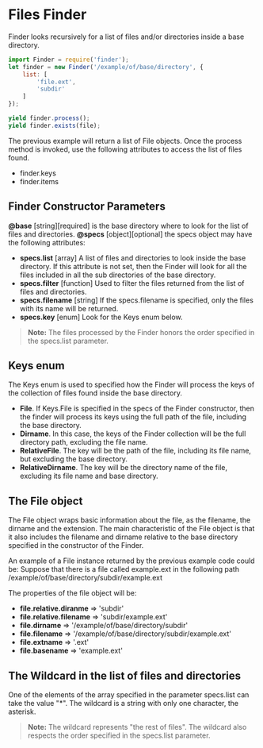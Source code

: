 # Files Finder
Finder looks recursively for a list of files and/or directories inside a base directory.

```javascript
import Finder = require('finder');
let finder = new Finder('/example/of/base/directory', {
    list: [
        'file.ext',
        'subdir'
    ]
});

yield finder.process();
yield finder.exists(file);
```

The previous example will return a list of File objects.
Once the process method is invoked, use the following attributes to access the list of files found.

 * finder.keys
 * finder.items

## Finder Constructor Parameters
**@base** [string][required] is the base directory where to look for the list of files and directories.
**@specs** [object][optional] the specs object may have the following attributes:

* **specs.list** [array] A list of files and directories to look inside the base directory. If this attribute is not set, then the Finder will look for all the files included in all the sub directories of the base directory.
* **specs.filter** [function] Used to filter the files returned from the list of files and directories.
* **specs.filename** [string] If the specs.filename is specified, only the files with its name will be returned.
* **specs.key** [enum] Look for the Keys enum below.
 
> **Note:** The files processed by the Finder honors the order specified in the specs.list parameter.

## Keys enum
The Keys enum is used to specified how the Finder will process the keys of the collection of files found inside the base directory.

* **File**. If Keys.File is specified in the specs of the Finder constructor, then the finder will process its keys using the full path of the file, including the base directory. 
* **Dirname**. In this case, the keys of the Finder collection will be the full directory path, excluding the file name. 
* **RelativeFile**. The key will be the path of the file, including its file name, but excluding the base directory.
* **RelativeDirname**. The key will be the directory name of the file, excluding its file name and base directory.

## The File object
The File object wraps basic information about the file, as the filename, the dirname and the extension.
The main characteristic of the File object is that it also includes the filename and dirname relative to the base directory specified in the constructor of the Finder.

An example of a File instance returned by the previous example code could be:
Suppose that there is a file called example.ext in the following path /example/of/base/directory/subdir/example.ext

The properties of the file object will be:

* **file.relative.diranme** => 'subdir'
* **file.relative.filename** => 'subdir/example.ext'
* **file.dirname** => '/example/of/base/directory/subdir'
* **file.filename** => '/example/of/base/directory/subdir/example.ext'
* **file.extname** => '.ext'
* **file.basename** => 'example.ext'

## The Wildcard in the list of files and directories
One of the elements of the array specified in the parameter specs.list can take the value "*". The wildcard is a string with only one character, the asterisk.

> **Note:** The wildcard represents "the rest of files". The wildcard also respects the order specified in the specs.list parameter.
